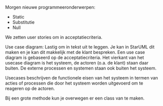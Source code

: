 Morgen nieuwe programmeeronderwerpen:
- Static
- Substitutie
- Null

We zetten user stories om in acceptatiecriteria.

Use case diagram:
Lastig om in tekst uit te leggen. Je kan in StarUML dit maken en je kan dit makkelijk met de klant bespreken.
Een use case diagram is gebaseerd op de acceptatiecriteria. Het vierkant van het usecase diagram is het systeem, de actoren (o.a. de klant) staan daar buiten.
De externe processen en systemen staan ook buiten het systeem.

Usecases beschrijven de functionele eisen van het systeem in termen van acties of processen die door het systeem worden uitgevoerd om te reageren op de actoren.

Bij een grote methode kun je overwegen er een class van te maken.